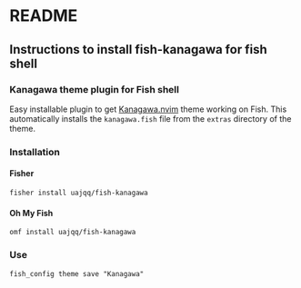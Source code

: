 # README
## Instructions to install fish-kanagawa for fish shell

### Kanagawa theme plugin for Fish shell 
Easy installable plugin to get [Kanagawa.nvim](https://github.com/rebelot/kanagawa.nvim) theme working on Fish. This automatically installs the `kanagawa.fish` file from the `extras` directory of the theme. 

### Installation
#### Fisher
```
fisher install uajqq/fish-kanagawa
```
#### Oh My Fish
```
omf install uajqq/fish-kanagawa
```

### Use
```
fish_config theme save "Kanagawa"
```
